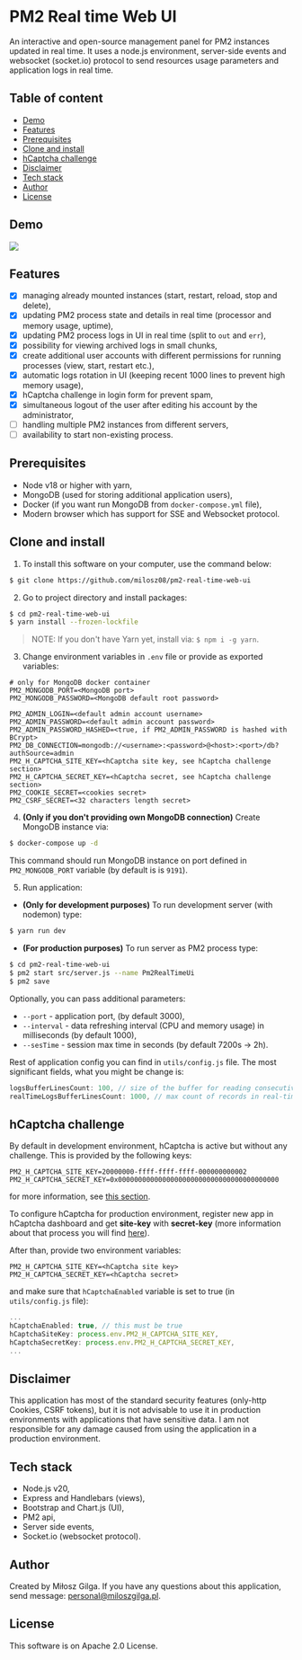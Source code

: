 # PM2 Real time Web UI

An interactive and open-source management panel for PM2 instances updated in real time. It uses a node.js environment, server-side events and websocket (socket.io) protocol to send resources usage parameters and application logs in real time.

## Table of content
<!-- no toc -->
- [Demo](#demo)
- [Features](#features)
- [Prerequisites](#prerequisites)
- [Clone and install](#clone-and-install)
- [hCaptcha challenge](#h-captcha-challenge)
- [Disclaimer](#disclaimer)
- [Tech stack](#tech-stack)
- [Author](#author)
- [License](#license)

<a name="demo"></a>
## Demo
![](.github/pm2-web-ui.gif)

<a name="features"></a>
## Features
- [x] managing already mounted instances (start, restart, reload, stop and delete),
- [x] updating PM2 process state and details in real time (processor and memory usage, uptime),
- [x] updating PM2 process logs in UI in real time (split to `out` and `err`),
- [x] possibility for viewing archived logs in small chunks,
- [x] create additional user accounts with different permissions for running processes (view, start, restart etc.),
- [x] automatic logs rotation in UI (keeping recent 1000 lines to prevent high memory usage),
- [x] hCaptcha challenge in login form for prevent spam,
- [x] simultaneous logout of the user after editing his account by the administrator,
- [ ] handling multiple PM2 instances from different servers,
- [ ] availability to start non-existing process.

<a name="prerequisites"></a>
## Prerequisites
* Node v18 or higher with yarn,
* MongoDB (used for storing additional application users),
* Docker (if you want run MongoDB from `docker-compose.yml` file),
* Modern browser which has support for SSE and Websocket protocol.

<a name="clone-and-install"></a>
## Clone and install

1. To install this software on your computer, use the command below:
```bash
$ git clone https://github.com/milosz08/pm2-real-time-web-ui
```

2. Go to project directory and install packages:
```bash
$ cd pm2-real-time-web-ui
$ yarn install --frozen-lockfile
```
> NOTE: If you don't have Yarn yet, install via: `$ npm i -g yarn`.

3. Change environment variables in `.env` file or provide as exported variables:
```properties
# only for MongoDB docker container
PM2_MONGODB_PORT=<MongoDB port>
PM2_MONGODB_PASSWORD=<MongoDB default root password>

PM2_ADMIN_LOGIN=<default admin account username>
PM2_ADMIN_PASSWORD=<default admin account password>
PM2_ADMIN_PASSWORD_HASHED=<true, if PM2_ADMIN_PASSWORD is hashed with BCrypt>
PM2_DB_CONNECTION=mongodb://<username>:<password>@<host>:<port>/db?authSource=admin
PM2_H_CAPTCHA_SITE_KEY=<hCaptcha site key, see hCaptcha challenge section>
PM2_H_CAPTCHA_SECRET_KEY=<hCaptcha secret, see hCaptcha challenge section>
PM2_COOKIE_SECRET=<cookies secret>
PM2_CSRF_SECRET=<32 characters length secret>
```

4. **(Only if you don't providing own MongoDB connection)** Create MongoDB instance via:
```bash
$ docker-compose up -d
```
This command should run MongoDB instance on port defined in `PM2_MONGODB_PORT` variable (by default is is `9191`).

5. Run application:
* **(Only for development purposes)** To run development server (with nodemon) type:
```bash
$ yarn run dev
```

* **(For production purposes)** To run server as PM2 process type:
```bash
$ cd pm2-real-time-web-ui
$ pm2 start src/server.js --name Pm2RealTimeUi
$ pm2 save
```

Optionally, you can pass additional parameters:
* `--port` - application port, (by default 3000),
* `--interval` - data refreshing interval (CPU and memory usage) in milliseconds (by default 1000),
* `--sesTime` - session max time in seconds (by default 7200s -> 2h).

Rest of application config you can find in `utils/config.js` file. The most significant fields, what you might be change is:

```js
logsBufferLinesCount: 100, // size of the buffer for reading consecutive log lines through the stream
realTimeLogsBufferLinesCount: 1000, // max count of records in real-time console log dump
```


<a name="h-captcha-challenge"></a>
## hCaptcha challenge
By default in development environment, hCaptcha is active but without any challenge. This is provided by the following keys:
```properties
PM2_H_CAPTCHA_SITE_KEY=20000000-ffff-ffff-ffff-000000000002
PM2_H_CAPTCHA_SECRET_KEY=0x0000000000000000000000000000000000000000
```
for more information, see [this section](https://docs.hcaptcha.com/#test-key-set-publisher-or-pro-account).

To configure hCaptcha for production environment, register new app in hCaptcha dashboard and get **site-key** with **secret-key** (more information about that process you will find [here](https://docs.hcaptcha.com)).

After than, provide two environment variables:
```properties
PM2_H_CAPTCHA_SITE_KEY=<hCaptcha site key>
PM2_H_CAPTCHA_SECRET_KEY=<hCaptcha secret>
```

and make sure that `hCaptchaEnabled` variable is set to true (in `utils/config.js` file):
```js
...
hCaptchaEnabled: true, // this must be true
hCaptchaSiteKey: process.env.PM2_H_CAPTCHA_SITE_KEY,
hCaptchaSecretKey: process.env.PM2_H_CAPTCHA_SECRET_KEY,
...
```

<a name="disclaimer"></a>
## Disclaimer
This application has most of the standard security features (only-http Cookies, CSRF tokens), but it is not advisable to use it in production environments with applications that have sensitive data. I am not responsible for any damage caused from using the application in a production environment.

<a name="tech-stack"></a>
## Tech stack
* Node.js v20,
* Express and Handlebars (views),
* Bootstrap and Chart.js (UI),
* PM2 api,
* Server side events,
* Socket.io (websocket protocol).

<a name="author"></a>
## Author
Created by Miłosz Gilga. If you have any questions about this application, send message: [personal@miloszgilga.pl](mailto:personal@miloszgilga.pl).

<a name="license"></a>
## License
This software is on Apache 2.0 License.
